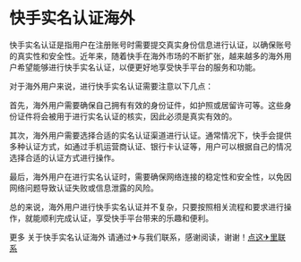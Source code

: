 # 快手实名认证海外

快手实名认证是指用户在注册账号时需要提交真实身份信息进行认证，以确保账号的真实性和安全性。近年来，随着快手在海外市场的不断扩张，越来越多的海外用户希望能够进行快手实名认证，以便更好地享受快手平台的服务和功能。

对于海外用户来说，进行快手实名认证需要注意以下几点：

首先，海外用户需要确保自己拥有有效的身份证件，如护照或居留许可等。这些身份证件将会被用于进行实名认证的核实，因此必须是真实有效的。

其次，海外用户需要选择合适的实名认证渠道进行认证。通常情况下，快手会提供多种认证方式，如通过手机运营商认证、银行卡认证等，用户可以根据自己的情况选择合适的认证方式进行操作。

最后，海外用户在进行实名认证时，需要确保网络连接的稳定性和安全性，以免因网络问题导致认证失败或信息泄露的风险。

总的来说，海外用户进行快手实名认证并不复杂，只要按照相关流程和要求进行操作，就能顺利完成认证，享受快手平台带来的乐趣和便利。

更多 关于快手实名认证海外 请通过✈与我们联系，感谢阅读，谢谢！[点这✈里联系](https://d.k02.cc)
